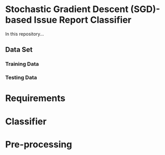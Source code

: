 # Stochastic Gradient Descent (SGD)-based Issue Report Classifier

In this repository...

## Data Set
### Training Data

### Testing Data

# Requirements


# Classifier 

# Pre-processing
